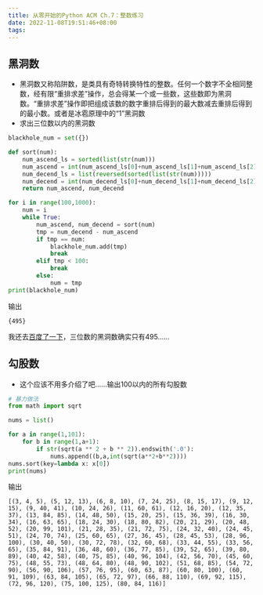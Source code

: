 ```yaml
---
title: 从零开始的Python ACM Ch.7：整数练习
date: 2022-11-08T19:51:46+08:00
tags:
---
```


## 黑洞数

- 黑洞数又称陷阱数，是类具有奇特转换特性的整数。任何一个数字不全相同整数，经有限“重排求差”操作，总会得某一个或一些数，这些数即为黑洞数。“重排求差”操作即把组成该数的数字重排后得到的最大数减去重排后得到的最小数。或者是冰雹原理中的“1”黑洞数
- 求出三位数以内的黑洞数

```python
blackhole_num = set({})

def sort(num):
    num_ascend_ls = sorted(list(str(num)))
    num_ascend = int(num_ascend_ls[0]+num_ascend_ls[1]+num_ascend_ls[2])
    num_decend_ls = list(reversed(sorted(list(str(num)))))
    num_decend = int(num_decend_ls[0]+num_decend_ls[1]+num_decend_ls[2])
    return num_ascend, num_decend

for i in range(100,1000):
    num = i
    while True:
        num_ascend, num_decend = sort(num)
        tmp = num_decend - num_ascend
        if tmp == num:
            blackhole_num.add(tmp)
            break
        elif tmp < 100:
            break
        else:
            num = tmp
print(blackhole_num)
```

输出

```
{495}
```

我还去[百度了一下](https://baike.baidu.com/item/%E9%BB%91%E6%B4%9E%E6%95%B0/761618)，三位数的黑洞数确实只有495……

## 勾股数

- 这个应该不用多介绍了吧……输出100以内的所有勾股数

```python
# 暴力做法
from math import sqrt

nums = list()

for a in range(1,101):
    for b in range(1,a+1):
        if str(sqrt(a ** 2 + b ** 2)).endswith('.0'):
            nums.append((b,a,int(sqrt(a**2+b**2))))
nums.sort(key=lambda x: x[0])
print(nums)
```

输出

```
[(3, 4, 5), (5, 12, 13), (6, 8, 10), (7, 24, 25), (8, 15, 17), (9, 12, 15), (9, 40, 41), (10, 24, 26), (11, 60, 61), (12, 16, 20), (12, 35, 37), (13, 84, 85), (14, 48, 50), (15, 20, 25), (15, 36, 39), (16, 30, 34), (16, 63, 65), (18, 24, 30), (18, 80, 82), (20, 21, 29), (20, 48, 52), (20, 99, 101), (21, 28, 35), (21, 72, 75), (24, 32, 40), (24, 45, 51), (24, 70, 74), (25, 60, 65), (27, 36, 45), (28, 45, 53), (28, 96, 100), (30, 40, 50), (30, 72, 78), (32, 60, 68), (33, 44, 55), (33, 56, 65), (35, 84, 91), (36, 48, 60), (36, 77, 85), (39, 52, 65), (39, 80, 89), (40, 42, 58), (40, 75, 85), (40, 96, 104), (42, 56, 70), (45, 60, 75), (48, 55, 73), (48, 64, 80), (48, 90, 102), (51, 68, 85), (54, 72, 90), (56, 90, 106), (57, 76, 95), (60, 63, 87), (60, 80, 100), (60, 91, 109), (63, 84, 105), (65, 72, 97), (66, 88, 110), (69, 92, 115), (72, 96, 120), (75, 100, 125), (80, 84, 116)]
```

